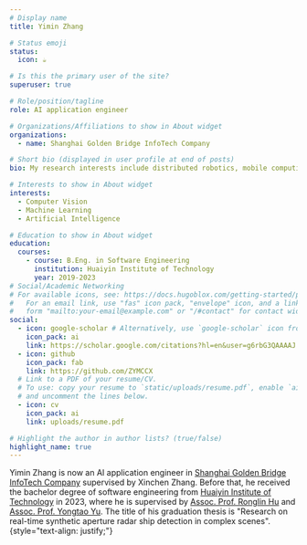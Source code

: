 ```yaml
---
# Display name
title: Yimin Zhang

# Status emoji
status:
  icon: ☕️

# Is this the primary user of the site?
superuser: true

# Role/position/tagline
role: AI application engineer

# Organizations/Affiliations to show in About widget
organizations:
  - name: Shanghai Golden Bridge InfoTech Company

# Short bio (displayed in user profile at end of posts)
bio: My research interests include distributed robotics, mobile computing and programmable matter.

# Interests to show in About widget
interests:
  - Computer Vision
  - Machine Learning
  - Artificial Intelligence

# Education to show in About widget
education:
  courses:
    - course: B.Eng. in Software Engineering
      institution: Huaiyin Institute of Technology
      year: 2019-2023
# Social/Academic Networking
# For available icons, see: https://docs.hugoblox.com/getting-started/page-builder/#icons
#   For an email link, use "fas" icon pack, "envelope" icon, and a link in the
#   form "mailto:your-email@example.com" or "/#contact" for contact widget.
social:
  - icon: google-scholar # Alternatively, use `google-scholar` icon from `ai` icon pack
    icon_pack: ai
    link: https://scholar.google.com/citations?hl=en&user=g6rbG3QAAAAJ
  - icon: github
    icon_pack: fab
    link: https://github.com/ZYMCCX
  # Link to a PDF of your resume/CV.
  # To use: copy your resume to `static/uploads/resume.pdf`, enable `ai` icons in `params.yaml`,
  # and uncomment the lines below.
  - icon: cv
    icon_pack: ai
    link: uploads/resume.pdf

# Highlight the author in author lists? (true/false)
highlight_name: true
---
```


Yimin Zhang is now an AI application engineer in [Shanghai Golden Bridge InfoTech Company](http://www.shgbit.com/) supervised by Xinchen Zhang. Before that, he received the bachelor degree of software engineering from [Huaiyin Institute of Technology](https://www.hyit.edu.cn/) in 2023, where he is supervised by [Assoc. Prof. Ronglin Hu](https://gd.hyit.edu.cn/zszq/dsjj/hxgc/dsjyszhg/hrl.htm) and [Assoc. Prof. Yongtao Yu](https://scholar.google.cz/citations?user=sY1AFdAAAAAJ&hl=zh-CN). The title of his graduation thesis is "Research on real-time synthetic aperture radar ship detection in complex scenes".
{style="text-align: justify;"}

